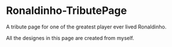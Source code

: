 # Ronaldinho-TributePage

A tribute page for one of the greatest player ever lived Ronaldinho.

All the designes in this page are created from myself.
